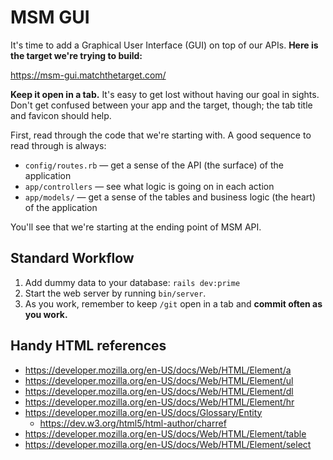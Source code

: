 # MSM GUI

It's time to add a Graphical User Interface (GUI) on top of our APIs. **Here is the target we're trying to build:**

https://msm-gui.matchthetarget.com/

**Keep it open in a tab.** It's easy to get lost without having our goal in sights. Don't get confused between your app and the target, though; the tab title and favicon should help.

First, read through the code that we're starting with. A good sequence to read through is always:

 - `config/routes.rb` — get a sense of the API (the surface) of the application
 - `app/controllers` — see what logic is going on in each action
 - `app/models/` — get a sense of the tables and business logic (the heart) of the application

You'll see that we're starting at the ending point of MSM API.

## Standard Workflow

 1. Add dummy data to your database: `rails dev:prime`
 1. Start the web server by running `bin/server`.
 1. As you work, remember to keep `/git` open in a tab and **commit often as you work.**

## Handy HTML references

 - https://developer.mozilla.org/en-US/docs/Web/HTML/Element/a
 - https://developer.mozilla.org/en-US/docs/Web/HTML/Element/ul
 - https://developer.mozilla.org/en-US/docs/Web/HTML/Element/dl
 - https://developer.mozilla.org/en-US/docs/Web/HTML/Element/hr
 - https://developer.mozilla.org/en-US/docs/Glossary/Entity
    - https://dev.w3.org/html5/html-author/charref
 - https://developer.mozilla.org/en-US/docs/Web/HTML/Element/table
 - https://developer.mozilla.org/en-US/docs/Web/HTML/Element/select
